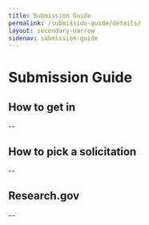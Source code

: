 ```yaml
---
title: Submission Guide
permalink: /submission-guide/details/
layout: secondary-narrow
sidenav: submission-guide
---
```


# Submission Guide  

## How to get in
--

## How to pick a solicitation
--

## Research.gov
--
